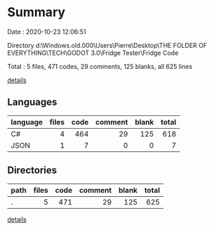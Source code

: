 # Summary

Date : 2020-10-23 12:06:51

Directory d:\Windows.old.000\Users\Pierre\Desktop\THE FOLDER OF EVERYTHING\TECH\GODOT 3.0\Fridge Tester\Fridge Code

Total : 5 files,  471 codes, 29 comments, 125 blanks, all 625 lines

[details](details.md)

## Languages
| language | files | code | comment | blank | total |
| :--- | ---: | ---: | ---: | ---: | ---: |
| C# | 4 | 464 | 29 | 125 | 618 |
| JSON | 1 | 7 | 0 | 0 | 7 |

## Directories
| path | files | code | comment | blank | total |
| :--- | ---: | ---: | ---: | ---: | ---: |
| . | 5 | 471 | 29 | 125 | 625 |

[details](details.md)